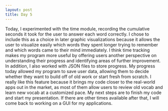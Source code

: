 ```yaml
---
layout: post
title: Day 5
---
```

Today, I experimented with the time module, recording the cumulative seconds it took for the user to answer each word correctly. I chose to include this as a choice in later graphic visualizations because it allows the user to visualize easily which words they spent longer trying to remember and which words came to their mind immediately. I think time tracking makes my program more useful by offering users another perspective on understanding their progress and identifying areas of further improvement. In addition, I also worked with JSON files to store progress. My progress today allowed my program to save user data, allowing them to decide whether they want to build off of old work or start fresh from scratch. I really like this feature because it brings my code closer to the real-world apps out in the market, as most of them allow users to review old vocab and learn new vocab at a customized pace. My next steps are to finish my code and start my presentation. If there are other times available after that, I will come back to working on a GUI for my applications. 
